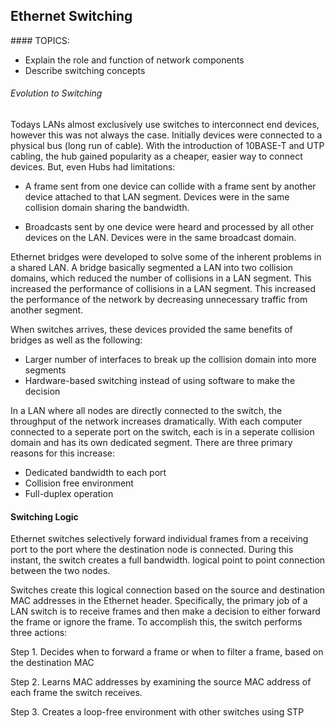 ## Ethernet Switching

#### TOPICS:
* Explain the role and function of network components
* Describe switching concepts

###### Evolution to Switching 

Todays LANs almost exclusively use switches to interconnect end devices, however this was not always the case. Initially devices were connected to a physical bus (long run of cable). With the introduction of 10BASE-T and UTP cabling, the hub gained popularity as a cheaper, easier way to connect devices. But, even Hubs had limitations:

- A frame sent from one device can collide with a frame sent by another device attached to that LAN segment. Devices were in the same collision domain sharing the bandwidth.

- Broadcasts sent by one device were heard and processed by all other devices on the LAN. Devices were in the same broadcast domain. 

Ethernet bridges were developed to solve some of the inherent problems in a shared LAN. A bridge basically segmented a LAN into two collision domains, which reduced the number of collisions in a LAN segment. This increased the performance of collisions in a LAN segment. This increased the performance of the network by decreasing unnecessary traffic from another segment. 

When switches arrives, these devices provided the same benefits of bridges as well as the following:

- Larger number of interfaces to break up the collision domain into more segments
- Hardware-based switching instead of using software to make the decision

In a LAN where all nodes are directly connected to the switch, the throughput of the network increases dramatically. With each computer connected to a seperate port on the switch, each is in a seperate collision domain and has its own dedicated segment. There are three primary reasons for this increase:

- Dedicated bandwidth to each port
- Collision free environment 
- Full-duplex operation 

#### Switching Logic

Ethernet switches selectively forward individual frames from a receiving port to the port where the destination node is connected. During this instant, the switch creates a full bandwidth. logical point to point connection between the two nodes. 

Switches create this logical connection based on the source and destination MAC addresses in the Ethernet header. Specifically, the primary job of a LAN switch is to receive frames and then make a decision to either forward the frame or ignore the frame. To accomplish this, the switch performs three actions:

Step 1. Decides when to forward a frame or when to filter a frame, based on the destination MAC

Step 2. Learns MAC addresses by examining the source MAC address of each frame the switch receives. 

Step 3. Creates a loop-free environment with other switches using STP
